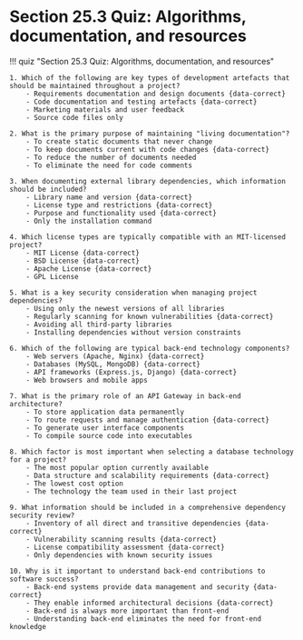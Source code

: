 # Section 25.3 Quiz: Algorithms, documentation, and resources

!!! quiz "Section 25.3 Quiz: Algorithms, documentation, and resources"

    1. Which of the following are key types of development artefacts that should be maintained throughout a project?
        - Requirements documentation and design documents {data-correct}
        - Code documentation and testing artefacts {data-correct}
        - Marketing materials and user feedback
        - Source code files only

    2. What is the primary purpose of maintaining "living documentation"?
        - To create static documents that never change
        - To keep documents current with code changes {data-correct}
        - To reduce the number of documents needed
        - To eliminate the need for code comments

    3. When documenting external library dependencies, which information should be included?
        - Library name and version {data-correct}
        - License type and restrictions {data-correct}
        - Purpose and functionality used {data-correct}
        - Only the installation command

    4. Which license types are typically compatible with an MIT-licensed project?
        - MIT License {data-correct}
        - BSD License {data-correct}
        - Apache License {data-correct}
        - GPL License

    5. What is a key security consideration when managing project dependencies?
        - Using only the newest versions of all libraries
        - Regularly scanning for known vulnerabilities {data-correct}
        - Avoiding all third-party libraries
        - Installing dependencies without version constraints

    6. Which of the following are typical back-end technology components?
        - Web servers (Apache, Nginx) {data-correct}
        - Databases (MySQL, MongoDB) {data-correct}
        - API frameworks (Express.js, Django) {data-correct}
        - Web browsers and mobile apps

    7. What is the primary role of an API Gateway in back-end architecture?
        - To store application data permanently
        - To route requests and manage authentication {data-correct}
        - To generate user interface components
        - To compile source code into executables

    8. Which factor is most important when selecting a database technology for a project?
        - The most popular option currently available
        - Data structure and scalability requirements {data-correct}
        - The lowest cost option
        - The technology the team used in their last project

    9. What information should be included in a comprehensive dependency security review?
        - Inventory of all direct and transitive dependencies {data-correct}
        - Vulnerability scanning results {data-correct}
        - License compatibility assessment {data-correct}
        - Only dependencies with known security issues

    10. Why is it important to understand back-end contributions to software success?
        - Back-end systems provide data management and security {data-correct}
        - They enable informed architectural decisions {data-correct}
        - Back-end is always more important than front-end
        - Understanding back-end eliminates the need for front-end knowledge